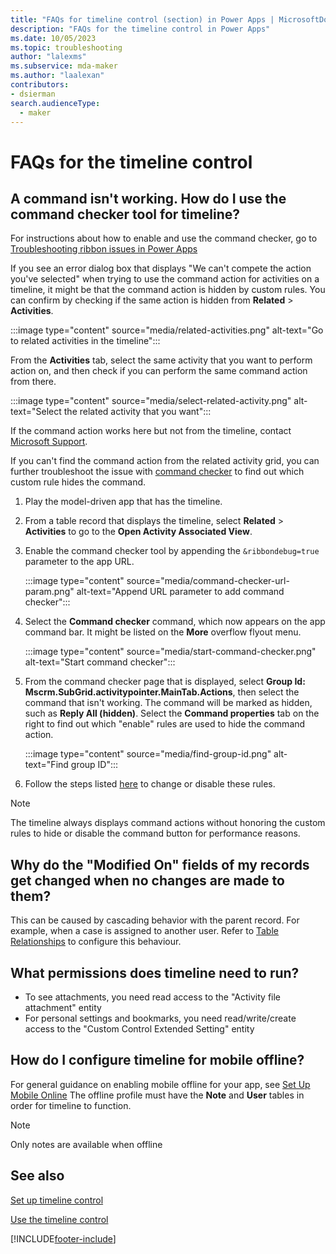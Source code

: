 ```yaml
---
title: "FAQs for timeline control (section) in Power Apps | MicrosoftDocs"
description: "FAQs for the timeline control in Power Apps"
ms.date: 10/05/2023
ms.topic: troubleshooting
author: "lalexms"
ms.subservice: mda-maker
ms.author: "laalexan"
contributors:
- dsierman
search.audienceType: 
  - maker
---
```

# FAQs for the timeline control

## A command isn't working. How do I use the command checker tool for timeline?

For instructions about how to enable and use the command checker, go to  [Troubleshooting ribbon issues in Power Apps](/troubleshoot/power-platform/power-apps/create-and-use-apps/ribbon-issues)

If you see an error dialog box that displays "We can't compete the action you've selected" when trying to use the command action for activities on a timeline, it might be that the command action is hidden by custom rules. You can confirm by checking if the same action is hidden from **Related** > **Activities**.

:::image type="content" source="media/related-activities.png" alt-text="Go to related activities in the timeline":::

From the **Activities** tab, select the same activity that you want to perform action on, and then check if you can perform the same command action from there.

:::image type="content" source="media/select-related-activity.png" alt-text="Select the related activity that you want":::

If the command action works here but not from the timeline, contact [Microsoft Support](/power-platform/admin/get-help-support).

If you can't find the command action from the related activity grid, you can further troubleshoot the issue with [command checker](https://powerapps.microsoft.com/en-us/blog/introducing-command-checker-for-model-app-ribbons/) to find out which custom rule hides the command.

1. Play the model-driven app that has the timeline.
1. From a table record that displays the timeline, select **Related** > **Activities** to go to the **Open Activity Associated View**.
1. Enable the command checker tool by appending the `&ribbondebug=true` parameter to the app URL.

   :::image type="content" source="media/command-checker-url-param.png" alt-text="Append URL parameter to add command checker":::

1. Select the **Command checker** command, which now appears on the app command bar. It might be listed on the **More** overflow flyout menu.

   :::image type="content" source="media/start-command-checker.png" alt-text="Start command  checker":::

1. From the command checker page that is displayed, select **Group Id: Mscrm.SubGrid.activitypointer.MainTab.Actions**, then select the command that isn't working. The command will be marked as hidden, such as **Reply All (hidden)**. Select the **Command properties** tab on the right to find out which "enable" rules are used to hide the command action.

   :::image type="content" source="media/find-group-id.png" alt-text="Find group ID":::

1. Follow the steps listed [here](../../create-and-use-apps/ribbon-issues-button-not-working-correctly.md) to change or disable these rules.

> [!NOTE]
> The timeline always displays command actions without honoring the custom rules to hide or disable the command button for performance reasons.

## Why do the "Modified On" fields of my records get changed when no changes are made to them?
This can be caused by cascading behavior with the parent record. For example, when a case is assigned to another user. Refer to [Table Relationships](../data-platform/create-edit-entity-relationships.md) to configure this behaviour.

## What permissions does timeline need to run?
* To see attachments, you need read access to the "Activity file attachment" entity
* For personal settings and bookmarks, you need read/write/create access to the "Custom Control Extended Setting" entity

## How do I configure timeline for mobile offline?
For general guidance on enabling mobile offline for your app, see [Set Up Mobile Online](../mobile/setup-mobile-offline.md) 
The offline profile must have the **Note** and **User** tables in order for timeline to function.

> [!NOTE]
> Only notes are available when offline

## See also

[Set up timeline control](set-up-timeline-control.md)

[Use the timeline control](../../user/add-activities.md)

[!INCLUDE[footer-include](../../includes/footer-banner.md)]
